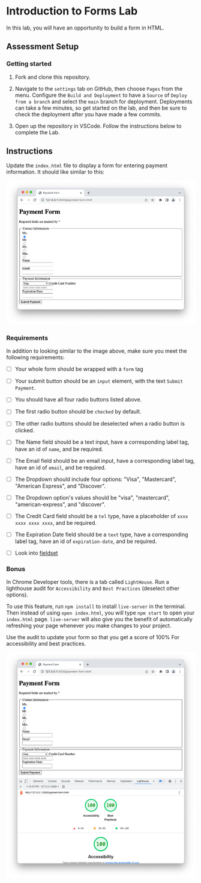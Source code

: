 # Introduction to Forms Lab

In this lab, you will have an opportunity to build a form in HTML.

## Assessment Setup

### Getting started

1. Fork and clone this repository.

1. Navigate to the `settings` tab on GitHub, then choose `Pages` from the menu. Configure the `Build and Deployment` to have a `Source` of `Deploy from a branch` and select the `main` branch for deployment. Deployments can take a few minutes, so get started on the lab, and then be sure to check the deployment after you have made a few commits.

1. Open up the repository in VSCode. Follow the instructions below to complete the Lab.

## Instructions

Update the `index.html` file to display a form for entering payment information. It should like similar to this:

![paymentFromImage](./images/paymentForm.png)

### Requirements

In addition to looking similar to the image above, make sure you meet the following requirements:

- [ ] Your whole form should be wrapped with a `form` tag

- [ ] Your submit button should be an `input` element, with the text `Submit Payment`.

- [ ] You should have all four radio buttons listed above.

- [ ] The first radio button should be `checked` by default.

- [ ] The other radio buttons should be deselected when a radio button is clicked.

- [ ] The Name field should be a text input, have a corresponding label tag, have an id of `name`, and be required.

- [ ] The Email field should be an email input, have a corresponding label tag, have an id of `email`, and be required.

- [ ] The Dropdown should include four options: "Visa", "Mastercard", "American Express", and "Discover".

- [ ] The Dropdown option's values should be "visa", "mastercard", "american-express", and "discover".

- [ ] The Credit Card field should be a `tel` type, have a placeholder of `xxxx xxxx xxxx xxxx`, and be required.

- [ ] The Expiration Date field should be a `text` type, have a corresponding label tag, have an id of `expiration-date`, and be required.

- [ ] Look into [fieldset](https://www.w3schools.com/tags/tag_fieldset.asp)

### Bonus

In Chrome Developer tools, there is a tab called `LightHouse`. Run a lighthouse audit for `Accessibility` and `Best Practices` (deselect other options).

To use this feature, run `npm install` to install `live-server` in the terminal. Then instead of using `open index.html`, you will type `npm start` to open your `index.html` page. `live-server` will also give you the benefit of automatically refreshing your page whenever you make changes to your project.

Use the audit to update your form so that you get a score of 100% For accessibility and best practices.

![lighthouse bonus](./images/chromeLighthouseBonus.png)
